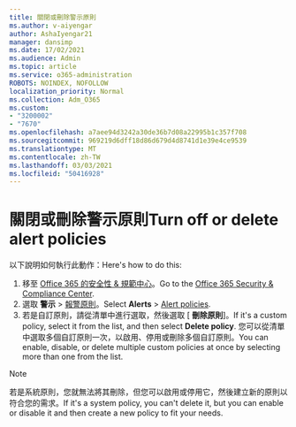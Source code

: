 ```yaml
---
title: 關閉或刪除警示原則
ms.author: v-aiyengar
author: AshaIyengar21
manager: dansimp
ms.date: 17/02/2021
ms.audience: Admin
ms.topic: article
ms.service: o365-administration
ROBOTS: NOINDEX, NOFOLLOW
localization_priority: Normal
ms.collection: Adm_O365
ms.custom:
- "3200002"
- "7670"
ms.openlocfilehash: a7aee94d3242a30de36b7d08a22995b1c357f708
ms.sourcegitcommit: 969219d6dff18d86d679d4d8741d1e39e4ce9539
ms.translationtype: MT
ms.contentlocale: zh-TW
ms.lasthandoff: 03/03/2021
ms.locfileid: "50416928"
---
```

# <a name="turn-off-or-delete-alert-policies"></a><span data-ttu-id="fae38-102">關閉或刪除警示原則</span><span class="sxs-lookup"><span data-stu-id="fae38-102">Turn off or delete alert policies</span></span>

<span data-ttu-id="fae38-103">以下說明如何執行此動作：</span><span class="sxs-lookup"><span data-stu-id="fae38-103">Here's how to do this:</span></span>

1. <span data-ttu-id="fae38-104">移至 [Office 365 的安全性 & 規範中心](https://go.microsoft.com/fwlink/p/?linkid=2077143)。</span><span class="sxs-lookup"><span data-stu-id="fae38-104">Go to the [Office 365 Security & Compliance Center](https://go.microsoft.com/fwlink/p/?linkid=2077143).</span></span>
1. <span data-ttu-id="fae38-105">選取 **警示**  >  [報警原則](https://go.microsoft.com/fwlink/?linkid=2103208)。</span><span class="sxs-lookup"><span data-stu-id="fae38-105">Select **Alerts** > [Alert policies](https://go.microsoft.com/fwlink/?linkid=2103208).</span></span>
1. <span data-ttu-id="fae38-106">若是自訂原則，請從清單中進行選取，然後選取 [ **刪除原則**]。</span><span class="sxs-lookup"><span data-stu-id="fae38-106">If it's a custom policy, select it from the list, and then select **Delete policy**.</span></span> <span data-ttu-id="fae38-107">您可以從清單中選取多個自訂原則一次，以啟用、停用或刪除多個自訂原則。</span><span class="sxs-lookup"><span data-stu-id="fae38-107">You can enable, disable, or delete multiple custom policies at once by selecting more than one from the list.</span></span>

> [!NOTE]
> <span data-ttu-id="fae38-108">若是系統原則，您就無法將其刪除，但您可以啟用或停用它，然後建立新的原則以符合您的需求。</span><span class="sxs-lookup"><span data-stu-id="fae38-108">If it's a system policy, you can't delete it, but you can enable or disable it and then create a new policy to fit your needs.</span></span>
